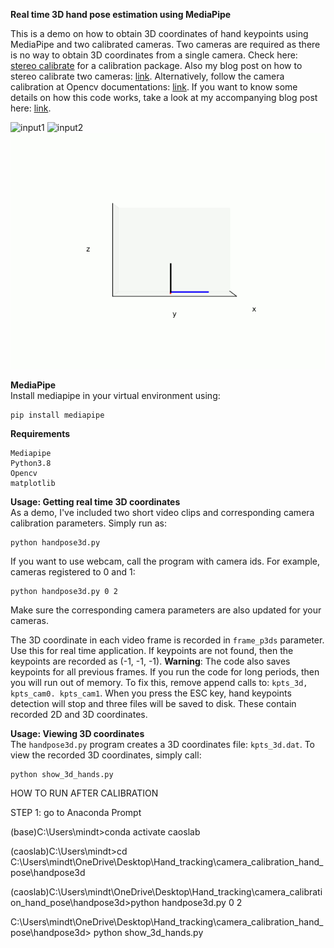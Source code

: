 **Real time 3D hand pose estimation using MediaPipe**

This is a demo on how to obtain 3D coordinates of hand keypoints using MediaPipe and two calibrated cameras. Two cameras are required as there is no way to obtain 3D coordinates from a single camera. Check here: [stereo calibrate](https://github.com/TemugeB/python_stereo_camera_calibrate) for a calibration package. Also my blog post on how to stereo calibrate two cameras: [link](https://temugeb.github.io/opencv/python/2021/02/02/stereo-camera-calibration-and-triangulation.html). Alternatively, follow the camera calibration at Opencv documentations: [link](https://docs.opencv.org/3.4/d9/d0c/group__calib3d.html). If you want to know some details on how this code works, take a look at my accompanying blog post here: [link](https://temugeb.github.io/python/computer_vision/2021/06/27/handpose3d.html).

![input1](media/output_kpts.gif "input1") ![input2](media/output2_kpts.gif "input2") 
![output](media/fig_0.gif "output")

**MediaPipe**  
Install mediapipe in your virtual environment using:
```
pip install mediapipe
```

**Requirements**  
```
Mediapipe
Python3.8
Opencv
matplotlib
```

**Usage: Getting real time 3D coordinates**  
As a demo, I've included two short video clips and corresponding camera calibration parameters. Simply run as:
```
python handpose3d.py
```
If you want to use webcam, call the program with camera ids. For example, cameras registered to 0 and 1:
```
python handpose3d.py 0 2
```
Make sure the corresponding camera parameters are also updated for your cameras.

The 3D coordinate in each video frame is recorded in ```frame_p3ds``` parameter. Use this for real time application. If keypoints are not found, then the keypoints are recorded as (-1, -1, -1). **Warning**: The code also saves keypoints for all previous frames. If you run the code for long periods, then you will run out of memory. To fix this, remove append calls to: ```kpts_3d, kpts_cam0. kpts_cam1```. When you press the ESC key, hand keypoints detection will stop and three files will be saved to disk. These contain recorded 2D and 3D coordinates. 

**Usage: Viewing 3D coordinates**  
The ```handpose3d.py``` program creates a 3D coordinates file: ```kpts_3d.dat```. To view the recorded 3D coordinates, simply call:
```
python show_3d_hands.py
```
HOW TO RUN AFTER CALIBRATION

STEP 1: go to Anaconda Prompt

(base)C:\Users\mindt>conda activate caoslab

(caoslab)C:\Users\mindt>cd C:\Users\mindt\OneDrive\Desktop\Hand_tracking\camera_calibration_hand_pose\handpose3d

(caoslab)C:\Users\mindt\OneDrive\Desktop\Hand_tracking\camera_calibration_hand_pose\handpose3d>python handpose3d.py 0 2


C:\Users\mindt\OneDrive\Desktop\Hand_tracking\camera_calibration_hand_pose\handpose3d> python show_3d_hands.py

